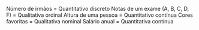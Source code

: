 Número de irmãos = Quantitativo discreto
Notas de um exame (A, B, C, D, F) = Qualitativa ordinal
Altura de uma pessoa = Quantitativo contínua
Cores favoritas = Qualitativa nominal
Salário anual = Quantitativa contínua